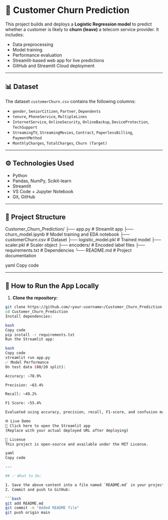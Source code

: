 # 🧠 Customer Churn Prediction

This project builds and deploys a **Logistic Regression model** to predict whether a customer is likely to **churn (leave)** a telecom service provider. It includes:

- Data preprocessing
- Model training
- Performance evaluation
- Streamlit-based web app for live predictions
- GitHub and Streamlit Cloud deployment

---

## 📊 Dataset

The dataset `customerChurn.csv` contains the following columns:

- `gender`, `SeniorCitizen`, `Partner`, `Dependents`
- `tenure`, `PhoneService`, `MultipleLines`
- `InternetService`, `OnlineSecurity`, `OnlineBackup`, `DeviceProtection`, `TechSupport`
- `StreamingTV`, `StreamingMovies`, `Contract`, `PaperlessBilling`, `PaymentMethod`
- `MonthlyCharges`, `TotalCharges`, `Churn (Target)`

---

## ⚙️ Technologies Used

- Python
- Pandas, NumPy, Scikit-learn
- Streamlit
- VS Code + Jupyter Notebook
- Git, GitHub

---

## 📌 Project Structure
Customer_Churn_Prediction/
├── app.py # Streamlit app
├── churn_model.ipynb # Model training and EDA notebook
├── customerChurn.csv # Dataset
├── logistic_model.pkl # Trained model
├── scaler.pkl # Scaler object
├── encoders/ # Encoded label files
├── requirements.txt # Dependencies
└── README.md # Project documentation

yaml
Copy code

---

## 🚀 How to Run the App Locally

1. **Clone the repository:**

```bash
git clone https://github.com/<your-username>/Customer_Churn_Prediction.git
cd Customer_Churn_Prediction
Install dependencies:

bash
Copy code
pip install -r requirements.txt
Run the Streamlit app:

bash
Copy code
streamlit run app.py
✅ Model Performance
On test data (80/20 split):

Accuracy: ~78.9%

Precision: ~63.4%

Recall: ~49.2%

F1 Score: ~55.4%

Evaluated using accuracy, precision, recall, F1-score, and confusion matrix.

🌐 Live Demo
🔗 Click here to open the Streamlit app
(Replace with your actual deployed URL after deploying)

📃 License
This project is open-source and available under the MIT License.

yaml
Copy code

---

## ✅ What to Do:

1. Save the above content into a file named `README.md` in your project root folder.
2. Commit and push to GitHub:

```bash
git add README.md
git commit -m "Added README file"
git push origin main
